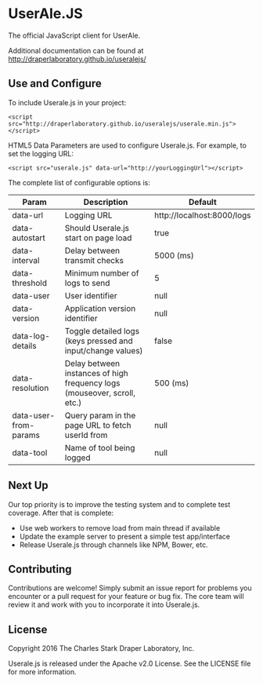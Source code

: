 # UserAle.JS

The official JavaScript client for UserAle.  

Additional documentation can be found at http://draperlaboratory.github.io/useralejs/

## Use and Configure

To include Userale.js in your project:

```
<script src="http://draperlaboratory.github.io/useralejs/userale.min.js"></script>
```

HTML5 Data Parameters are used to configure Userale.js.  For example, to set the logging URL:

```
<script src="userale.js" data-url="http://yourLoggingUrl"></script>
```

The complete list of configurable options is:

| Param | Description | Default |
|---|---|---|
| data-url | Logging URL | http://localhost:8000/logs |
| data-autostart | Should Userale.js start on page load | true |
| data-interval | Delay between transmit checks | 5000 (ms) |
| data-threshold | Minimum number of logs to send | 5 |
| data-user | User identifier | null |
| data-version | Application version identifier | null |
| data-log-details | Toggle detailed logs (keys pressed and input/change values) | false |
| data-resolution | Delay between instances of high frequency logs (mouseover, scroll, etc.) | 500 (ms) |
| data-user-from-params | Query param in the page URL to fetch userId from | null |
| data-tool | Name of tool being logged | null |

## Next Up

Our top priority is to improve the testing system and to complete test coverage.  After that is complete:

- Use web workers to remove load from main thread if available
- Update the example server to present a simple test app/interface
- Release Userale.js through channels like NPM, Bower, etc.  

## Contributing

Contributions are welcome!  Simply submit an issue report for problems you encounter or a pull request for your feature or bug fix.  The core team will review it and work with you to incorporate it into Userale.js.  

## License

Copyright 2016 The Charles Stark Draper Laboratory, Inc.

Userale.js is released under the Apache v2.0 License.  See the LICENSE file for more information.  
